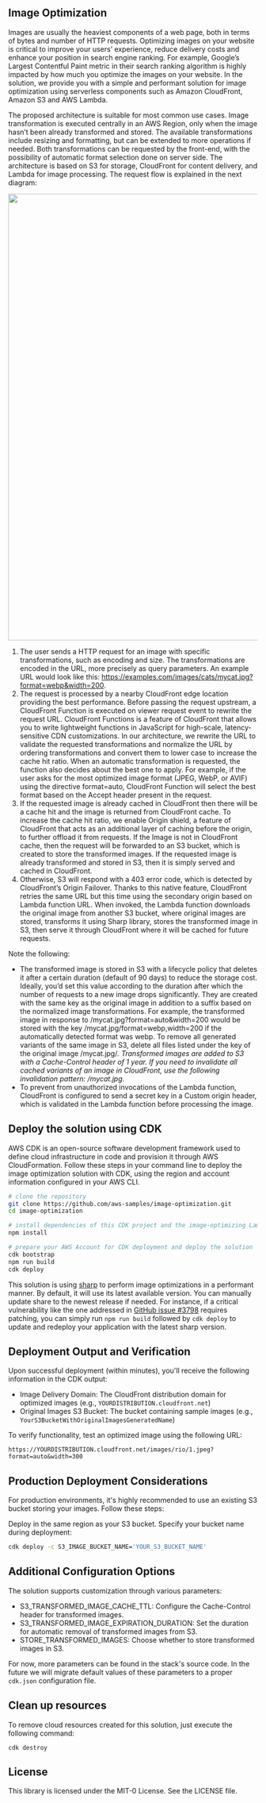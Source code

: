 ## Image Optimization

Images are usually the heaviest components of a web page, both in terms of bytes and number of HTTP requests. Optimizing images on your website is critical to improve your users’ experience, reduce delivery costs and enhance your position in search engine ranking. For example, Google’s Largest Contentful Paint metric in their search ranking algorithm is highly impacted by how much you optimize the images on your website. In the solution, we provide you with a simple and performant solution for image optimization using serverless components such as Amazon CloudFront, Amazon S3 and AWS Lambda.

The proposed architecture is suitable for most common use cases. Image transformation is executed centrally in an AWS Region, only when the image hasn’t been already transformed and stored. The available transformations include resizing and formatting, but can be extended to more operations if needed. Both transformations can be requested by the front-end, with the possibility of automatic format selection done on server side. The architecture is based on S3 for storage, CloudFront for content delivery, and Lambda for image processing. The request flow is explained in the next diagram:

<img src="architecture.png" width="900">

1. The user sends a HTTP request for an image with specific transformations, such as encoding and size. The transformations are encoded in the URL, more precisely as query parameters. An example URL would look like this: https://examples.com/images/cats/mycat.jpg?format=webp&width=200.
2. The request is processed by a nearby CloudFront edge location providing the best performance. Before passing the request upstream, a CloudFront Function is executed on viewer request event to rewrite the request URL. CloudFront Functions is a feature of CloudFront that allows you to write lightweight functions in JavaScript for high-scale, latency-sensitive CDN customizations. In our architecture, we rewrite the URL to validate the requested transformations and normalize the URL by ordering transformations and convert them to lower case to increase the cache hit ratio. When an automatic transformation is requested, the function also decides about the best one to apply. For example, if the user asks for the most optimized image format (JPEG, WebP, or AVIF) using the directive format=auto, CloudFront Function will select the best format based on the Accept header present in the request.
3. If the requested image is already cached in CloudFront then there will be a cache hit and the image is returned from CloudFront cache. To increase the cache hit ratio, we enable Origin shield, a feature of CloudFront that acts as an additional layer of caching before the origin, to further offload it from requests. If the Image is not in CloudFront cache, then the request will be forwarded to an S3 bucket, which is created to store the transformed images. If the requested image is already transformed and stored in S3, then it is simply served and cached in CloudFront.
4. Otherwise, S3 will respond with a 403 error code, which is detected by CloudFront’s Origin Failover. Thanks to this native feature, CloudFront retries the same URL but this time using the secondary origin based on Lambda function URL. When invoked, the Lambda function downloads the original image from another S3 bucket, where original images are stored, transforms it using Sharp library, stores the transformed image in S3, then serve it through CloudFront where it will be cached for future requests.

Note the following:

* The transformed image is stored in S3 with a lifecycle policy that deletes it after a certain duration (default of 90 days) to reduce the storage cost. Ideally, you’d set this value according to the duration after which the number of requests to a new image drops significantly. They are created with the same key as the original image in addition to a suffix based on the normalized image transformations. For example, the transformed image in response to /mycat.jpg?format=auto&width=200 would be stored with the key /mycat.jpg/format=webp,width=200 if the automatically detected format was webp. To remove all generated variants of the same image in S3, delete all files listed under the key of the original image /mycat.jpg/*. Transformed images are added to S3 with a Cache-Control header of 1 year. If you need to invalidate all cached variants of an image in CloudFront, use the following invalidation pattern: /mycat.jpg*.
* To prevent from unauthorized invocations of the Lambda function, CloudFront is configured to send a secret key in a Custom origin header, which is validated in the Lambda function before processing the image.

## Deploy the solution using CDK
AWS CDK is an open-source software development framework used to define cloud infrastructure in code and provision it through AWS CloudFormation. Follow these steps in your command line to deploy the image optimization solution with CDK, using the region and account information configured in your AWS CLI.

```bash
# clone the repository
git clone https://github.com/aws-samples/image-optimization.git 
cd image-optimization

# install dependencies of this CDK project and the image-optimizing Lambda function
npm install

# prepare your AWS Account for CDK deployment and deploy the solution
cdk bootstrap
npm run build
cdk deploy
```

This solution is using [sharp](https://sharp.pixelplumbing.com/) to perform image optimizations in a performant manner. By default, it will use its latest available version. You can manually update share to the newest release if needed. For instance, if a critical vulnerability like the one addressed in [GitHub issue #3798](https://github.com/lovell/sharp/issues/3798) requires patching, you can simply run `npm run build` followed by `cdk deploy` to update and redeploy your application with the latest sharp version.

## Deployment Output and Verification

Upon successful deployment (within minutes), you'll receive the following information in the CDK output:

- Image Delivery Domain: The CloudFront distribution domain for optimized images (e.g., `YOURDISTRIBUTION.cloudfront.net`)
- Original Images S3 Bucket: The bucket containing sample images (e.g., `YourS3BucketWithOriginalImagesGeneratedName`)

To verify functionality, test an optimized image using the following URL:
```
https://YOURDISTRIBUTION.cloudfront.net/images/rio/1.jpeg?format=auto&width=300
```

## Production Deployment Considerations

For production environments, it's highly recommended to use an existing S3 bucket storing your images. Follow these steps:

Deploy in the same region as your S3 bucket.
Specify your bucket name during deployment:
```bash
cdk deploy -c S3_IMAGE_BUCKET_NAME='YOUR_S3_BUCKET_NAME'
```

## Additional Configuration Options

The solution supports customization through various parameters:

- S3_TRANSFORMED_IMAGE_CACHE_TTL: Configure the Cache-Control header for transformed images.
- S3_TRANSFORMED_IMAGE_EXPIRATION_DURATION: Set the duration for automatic removal of transformed images from S3.
- STORE_TRANSFORMED_IMAGES: Choose whether to store transformed images in S3.

For now, more parameters can be found in the stack's source code. In the future we will migrate default values of these parameters to a proper `cdk.json` configuration file.

## Clean up resources

To remove cloud resources created for this solution, just execute the following command:

```
cdk destroy
```

## License

This library is licensed under the MIT-0 License. See the LICENSE file.
